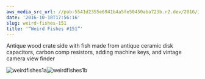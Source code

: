```yaml
---
aws_media_src_url: //pub-5541d2355e6941b4a5fe50450aba723b.r2.dev/2016/10/weirdfishes1a.jpg
date: '2016-10-18T17:56:16'
slug: weird-fishes-151
title: '“Weird Fishes #151”'
---
```


 Antique wood crate side with fish made from antique ceramic disk capacitors, carbon comp resistors, adding machine keys, and vintage camera view finder

 ![weirdfishes1a](//pub-5541d2355e6941b4a5fe50450aba723b.r2.dev/2016/10/weirdfishes1a.jpg?w=602)![weirdfishes1b](//pub-5541d2355e6941b4a5fe50450aba723b.r2.dev/2016/10/weirdfishes1b.jpg?w=602)